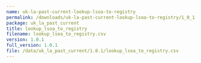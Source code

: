 ```yaml
---
name: uk-la-past-current-lookup-lsoa-to-registry
permalink: /downloads/uk-la-past-current-lookup-lsoa-to-registry/1_0_1
package: uk_la_past_current
title: lookup_lsoa_to_registry
filename: lookup_lsoa_to_registry.csv
version: 1.0.1
full_version: 1.0.1
file: /data/uk_la_past_current/1.0.1/lookup_lsoa_to_registry.csv
---
```

